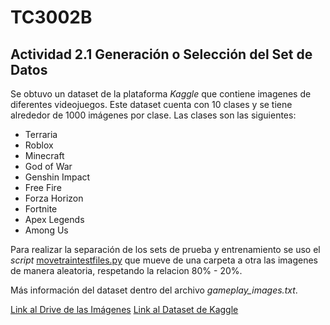 # TC3002B

## Actividad 2.1 Generación o Selección del Set de Datos
Se obtuvo un dataset de la plataforma _Kaggle_ que contiene imagenes de diferentes videojuegos. Este dataset cuenta con 10 clases y se tiene alrededor de 1000 imágenes por clase.
Las clases son las siguientes:
* Terraria
* Roblox
* Minecraft
* God of War
* Genshin Impact
* Free Fire
* Forza Horizon
* Fortnite
* Apex Legends
* Among Us

Para realizar la separación de los sets de prueba y entrenamiento se uso el _script_ [movetraintestfiles.py](https://github.com/AdrenalChip/TC3002B) que mueve de una carpeta a otra las imagenes de manera aleatoria, respetando la relacion 80% - 20%.

Más información del dataset dentro del archivo *gameplay_images.txt*.   

[Link al Drive de las Imágenes](https://drive.google.com/drive/folders/11SkaT7sGMPT6QlXJ7xYzSnjdPyowvUmV?usp=sharing)
[Link al Dataset de Kaggle](https://www.kaggle.com/datasets/aditmagotra/gameplay-images)
